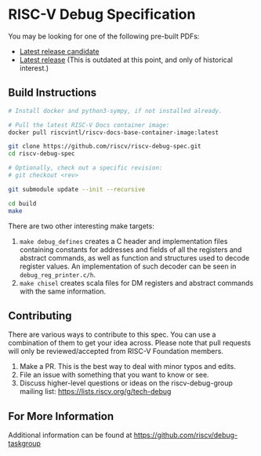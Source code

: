RISC-V Debug Specification
==========================

You may be looking for one of the following pre-built PDFs:
* [Latest release candidate](https://github.com/riscv/riscv-debug-spec/releases)
* [Latest release](https://github.com/riscv/riscv-debug-spec/blob/release/riscv-debug-release.pdf)
  (This is outdated at this point, and only of historical interest.)

Build Instructions
------------------

```bash
# Install docker and python3-sympy, if not installed already.

# Pull the latest RISC-V Docs container image:
docker pull riscvintl/riscv-docs-base-container-image:latest

git clone https://github.com/riscv/riscv-debug-spec.git
cd riscv-debug-spec

# Optionally, check out a specific revision:
# git checkout <rev>

git submodule update --init --recursive

cd build
make
```

There are two other interesting make targets:

1. `make debug_defines` creates a C header and implementation files containing
   constants for addresses and fields of all the registers and abstract
   commands, as well as function and structures used to decode register values.
   An implementation of such decoder can be seen in `debug_reg_printer.c/h`.
2. `make chisel` creates scala files for DM registers and abstract commands
   with the same information.

Contributing
------------------

There are various ways to contribute to this spec. You can use a combination of them to get your idea across.
Please note that pull requests will only be reviewed/accepted from RISC-V Foundation members.

1. Make a PR. This is the best way to deal with minor typos and edits.
2. File an issue with something that you want to know or see.
3. Discuss higher-level questions or ideas on the riscv-debug-group mailing list: https://lists.riscv.org/g/tech-debug

For More Information
------------------

Additional information can be found at
https://github.com/riscv/debug-taskgroup
